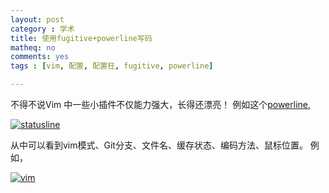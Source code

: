 ```yaml
---
layout: post 
category : 学术
title: 使用fugitive+powerline写码
matheq: no
comments: yes
tags : [vim, 配置, 配置狂, fugitive, powerline]

---
```


不得不说Vim 中一些小插件不仅能力强大，长得还漂亮！
例如这个[powerline][powerline], 

<a class="fancybox" rel="gallary1" href="https://2s66lw.bl3301.livefilestore.com/y2pRh69A6glRCyLS58pB0n8jLuE2zo-FgxeHT_QG3Xo3NPA6ZOOnV--4g88qkebuNdNxKHvEyCbtgcBJYlWhh9mnzTIrAO8PGJKJ3WC8XInb8A/powerline.png" title="statusline"> <img src="https://2s66lw.bl3301.livefilestore.com/y2pRh69A6glRCyLS58pB0n8jLuE2zo-FgxeHT_QG3Xo3NPA6ZOOnV--4g88qkebuNdNxKHvEyCbtgcBJYlWhh9mnzTIrAO8PGJKJ3WC8XInb8A/powerline.png" alt="statusline"/></a>

从中可以看到vim模式、Git分支、文件名、缓存状态、编码方法、鼠标位置。
例如，

<a class="fancybox" rel="gallary1" href="https://2s66lw.bl3301.livefilestore.com/y2p4I3a8BmF_9kQ7M8InZKeOe_ETIB_wykVTWJCwIoNRUiMUIzonPaUFKeTrvJwDOn9YJtWK5h_Q4E4nVRHisuoL-qjCAq4I4u7zBW1P0cTAfo/vimpowerline.png" title="vim"> <img src="https://2s66lw.bl3301.livefilestore.com/y2p4I3a8BmF_9kQ7M8InZKeOe_ETIB_wykVTWJCwIoNRUiMUIzonPaUFKeTrvJwDOn9YJtWK5h_Q4E4nVRHisuoL-qjCAq4I4u7zBW1P0cTAfo/vimpowerline.png" alt="vim"/></a>


[powerline]: https://github.com/Lokaltog/powerline
